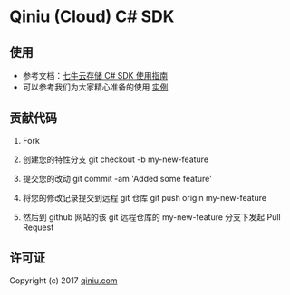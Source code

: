 # Qiniu (Cloud) C# SDK

## 使用

* 参考文档：[七牛云存储 C# SDK 使用指南](https://developer.qiniu.com/kodo/sdk/4055/csharp-sdk)
* 可以参考我们为大家精心准备的使用 [实例](https://github.com/qiniu/csharp-sdk/tree/master/src/QiniuTests)


## 贡献代码

1. Fork

2. 创建您的特性分支 git checkout -b my-new-feature

3. 提交您的改动 git commit -am 'Added some feature'

4. 将您的修改记录提交到远程 git 仓库 git push origin my-new-feature

5. 然后到 github 网站的该 git 远程仓库的 my-new-feature 分支下发起 Pull Request


## 许可证

Copyright (c) 2017 [qiniu.com](www.qiniu.com)